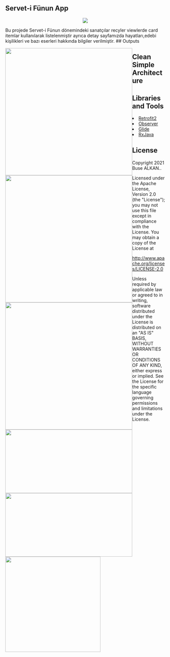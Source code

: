 ## Servet-i Fünun App 
<p align="center"><img src="https://raw.githubusercontent.com/busealkan/h5190059busealkan/master/app/src/main/res/drawable/logo.jpg"/></p>
Bu projede Servet-i Fünun dönemindeki sanatçılar recyler viewlerde card itemlar kullanılarak listelenmiştir ayrıca detay sayfamızda hayatları,edebi kişilikleri ve bazı eserleri hakkında bilgiler verilmiştir.
## Outputs
<p><img style="float:left;height:400px;width:400px;" src="https://raw.githubusercontent.com/busealkan/h5190059busealkan/master/screens/E1_splash.png"/></p>
<p><img style="float:left;height:400px;width:400px;" src="https://raw.githubusercontent.com/busealkan/h5190059busealkan/master/screens/E2_liste.png"/></p>
<p><img style="float:left;height:400px;width:400px;" src="https://raw.githubusercontent.com/busealkan/h5190059busealkan/master/screens/E3_detay.png"/></p>
<p><img style="float:left;height:200px;width:400px;" src="https://raw.githubusercontent.com/busealkan/h5190059busealkan/master/screens/alert_internet.png"/></p>
<p><img style="float:left;height:200px;width:400px;" src="https://raw.githubusercontent.com/busealkan/h5190059busealkan/master/screens/alert_cikis.png"/></p>

## Clean Simple Architecture
<p><img style="float:left;height:300px;width:300px;" src="https://raw.githubusercontent.com/busealkan/h5190059busealkan/master/images/mvc.png"/></p>

## Libraries and Tools 
<li><a href="https://square.github.io/retrofit/">Retrofit2</a></li>
<li><a href="https://developer.android.com/reference/android/arch/lifecycle/Observer">Observer</a></li> 
<li><a href="https://bumptech.github.io/glide/doc/download-setup.html">Glide</a></li>
<li><a href="https://github.com/ReactiveX/RxJava">RxJava</a></li> 


## License
Copyright 2021 Buse ALKAN..

Licensed under the Apache License, Version 2.0 (the "License");
you may not use this file except in compliance with the License.
You may obtain a copy of the License at

   http://www.apache.org/licenses/LICENSE-2.0

Unless required by applicable law or agreed to in writing, software
distributed under the License is distributed on an "AS IS" BASIS,
WITHOUT WARRANTIES OR CONDITIONS OF ANY KIND, either express or implied.
See the License for the specific language governing permissions and
limitations under the License.
